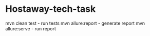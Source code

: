 # Hostaway-tech-task
mvn clean test - run tests
mvn allure:report - generate report
mvn allure:serve - run report